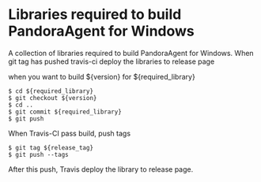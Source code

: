 Libraries required to build PandoraAgent for Windows
====================================================

A collection of libraries required to build PandoraAgent for Windows.
When git tag has pushed travis-ci deploy the libraries to release page

when you want to build ${version} for ${required_library}

```
$ cd ${required_library}
$ git checkout ${version}
$ cd ..
$ git commit ${required_library}
$ git push
```

When Travis-CI pass build, push tags

```
$ git tag ${release_tag}
$ git push --tags
```

After this push, Travis deploy the library to release page.

